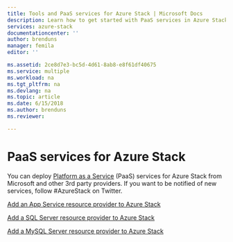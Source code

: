 ```yaml
---
title: Tools and PaaS services for Azure Stack | Microsoft Docs
description: Learn how to get started with PaaS services in Azure Stack.
services: azure-stack
documentationcenter: ''
author: brenduns
manager: femila
editor: ''

ms.assetid: 2ce8d7e3-bc5d-4d61-8ab8-e8f61df40675
ms.service: multiple
ms.workload: na
ms.tgt_pltfrm: na
ms.devlang: na
ms.topic: article
ms.date: 6/15/2018
ms.author: brenduns
ms.reviewer:

---
```


# PaaS services for Azure Stack

You can deploy [Platform as a Service](https://azure.microsoft.com/overview/what-is-paas/) (PaaS) services for Azure Stack from Microsoft and other 3rd party providers. If you want to be notified of new services, follow #AzureStack on Twitter.

[Add an App Service resource provider to Azure Stack](https://docs.microsoft.com/azure/azure-stack/azure-stack-app-service-overview)

[Add a SQL Server resource provider to Azure Stack](https://docs.microsoft.com/azure/azure-stack/azure-stack-sql-resource-provider-deploy)

[Add a MySQL Server resource provider to Azure Stack](https://docs.microsoft.com/azure/azure-stack/azure-stack-mysql-resource-provider-deploy)
